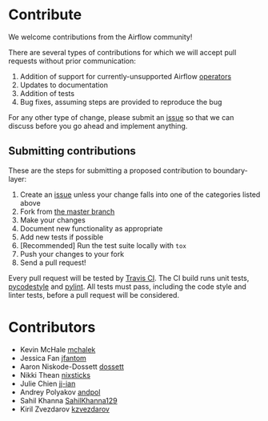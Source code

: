 # Contribute
We welcome contributions from the Airflow community!

There are several types of contributions for which we will accept pull requests without prior communication:
1. Addition of support for currently-unsupported Airflow [operators](boundary_layer_default_plugin/config/operators)
2. Updates to documentation
3. Addition of tests
4. Bug fixes, assuming steps are provided to reproduce the bug

For any other type of change, please submit an [issue](https://github.com/etsy/boundary-layer/issues) so that we can discuss before you go ahead and implement anything.

## Submitting contributions

These are the steps for submitting a proposed contribution to boundary-layer:

1. Create an [issue](https://github.com/etsy/boundary-layer/issues) unless your change falls into one of the categories listed above
2. Fork from [the master branch](https://github.com/etsy/boundary-layer)
3. Make your changes
4. Document new functionality as appropriate
5. Add new tests if possible
6. [Recommended] Run the test suite locally with `tox`
7. Push your changes to your fork
8. Send a pull request!

Every pull request will be tested by [Travis CI](https://travis-ci.org/etsy/boundary-layer).  The CI build runs unit tests, [pycodestyle](https://pypi.org/project/pycodestyle/) and [pylint](https://www.pylint.org/).  All tests must pass, including the code style and linter tests, before a pull request will be considered.

# Contributors
- Kevin McHale [mchalek](https://github.com/mchalek)
- Jessica Fan [jfantom](https://github.com/jfantom)
- Aaron Niskode-Dossett [dossett](https://github.com/dossett)
- Nikki Thean [nixsticks](https://github.com/nixsticks)
- Julie Chien [jj-ian](https://github.com/jj-ian)
- Andrey Polyakov [andpol](https://github.com/andpol)
- Sahil Khanna [SahilKhanna129](https://github.com/SahilKhanna129)
- Kiril Zvezdarov [kzvezdarov](https://github.com/kzvezdarov)
